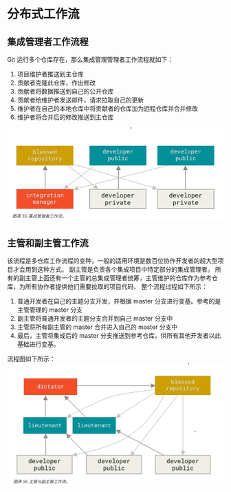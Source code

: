 # 分布式工作流

## 集成管理者工作流程
Git 运行多个仓库存在，那么集成管理管理者工作流程就如下：
1. 项目维护者推送到主仓库
2. 贡献者克隆此仓库，作出修改
3. 贡献者将数据推送到自己的公开仓库
4. 贡献者给维护者发送邮件，请求拉取自己的更新
5. 维护者在自己的本地仓库中将贡献者的仓库加为远程仓库并合并修改
6. 维护者将合并后的修改推送到主仓库

![集成管理者工作流](../0-Resource/Picture/5-1-1.png)

## 主管和副主管工作流

该流程是多仓库工作流程的变种，一般的适用环境是数百位协作开发者的超大型项目才会用到这种方式。
副主管是负责各个集成项目中特定部分的集成管理者。
所有的副主管上面还有一个主管的总集成管理者统筹，主管维护的仓库作为参考仓库，为所有协作者提供他们需要拉取的项目代码、
整个流程过程如下所示：
1. 普通开发者在自己的主题分支开发，并根据 master 分支进行变基。参考的是主管管理的 master 分支
2. 副主管将普通开发者的主题分支合并到自己 master 分支中
3. 主管将所有副主管的 master 合并进入自己的 master 分支中
4. 最后，主管将集成后的 master 分支推送到参考仓库，供所有其他开发者以此基础进行变基。

流程图如下所示：
![主管和副主管工作流](./../0-Resource/Picture/5-1-2.png)
